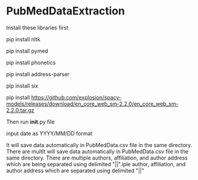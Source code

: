 # PubMedDataExtraction
Install these libraries first 

pip install nltk

pip install pymed


pip install phonetics


pip install address-parser


pip install six


pip install https://github.com/explosion/spacy-models/releases/download/en_core_web_sm-2.2.0/en_core_web_sm-2.2.0.tar.gz


Then run __init__.py file 

input date as YYYY/MM/DD format 


It will save data automatically in PubMedData.csv file in the same directory. There are multIt will save data automatically in PubMedData.csv file in the same directory. There are multiple authors, affiliation, and author address which are being separated using delimited "||".iple author, affiliation, and author address which are separated using delimited "||"
